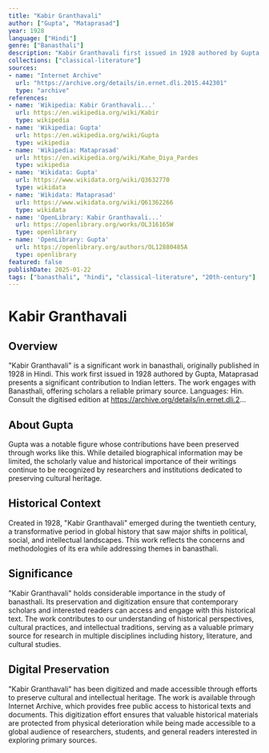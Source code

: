 ```yaml
---
title: "Kabir Granthavali"
author: ["Gupta", "Mataprasad"]
year: 1928
language: ["Hindi"]
genre: ["Banasthali"]
description: "Kabir Granthavali first issued in 1928 authored by Gupta, Mataprasad presents a significant contribution to Indian letters. The work engages with Banasthali, offering scholars a reliable primary source. Languages: Hin. Consult the digitised edition at https://archive.org/details/in.ernet.dli.2..."
collections: ["classical-literature"]
sources:
- name: "Internet Archive"
  url: "https://archive.org/details/in.ernet.dli.2015.442301"
  type: "archive"
references:
- name: 'Wikipedia: Kabir Granthavali...'
  url: https://en.wikipedia.org/wiki/Kabir
  type: wikipedia
- name: 'Wikipedia: Gupta'
  url: https://en.wikipedia.org/wiki/Gupta
  type: wikipedia
- name: 'Wikipedia: Mataprasad'
  url: https://en.wikipedia.org/wiki/Kahe_Diya_Pardes
  type: wikipedia
- name: 'Wikidata: Gupta'
  url: https://www.wikidata.org/wiki/Q3632770
  type: wikidata
- name: 'Wikidata: Mataprasad'
  url: https://www.wikidata.org/wiki/Q61362266
  type: wikidata
- name: 'OpenLibrary: Kabir Granthavali...'
  url: https://openlibrary.org/works/OL316165W
  type: openlibrary
- name: 'OpenLibrary: Gupta'
  url: https://openlibrary.org/authors/OL12880485A
  type: openlibrary
featured: false
publishDate: 2025-01-22
tags: ["banasthali", "hindi", "classical-literature", "20th-century"]
---
```

# Kabir Granthavali

## Overview

"Kabir Granthavali" is a significant work in banasthali, originally published in 1928 in Hindi. This work first issued in 1928 authored by Gupta, Mataprasad presents a significant contribution to Indian letters. The work engages with Banasthali, offering scholars a reliable primary source. Languages: Hin. Consult the digitised edition at https://archive.org/details/in.ernet.dli.2...

## About Gupta

Gupta was a notable figure whose contributions have been preserved through works like this. While detailed biographical information may be limited, the scholarly value and historical importance of their writings continue to be recognized by researchers and institutions dedicated to preserving cultural heritage.

## Historical Context

Created in 1928, "Kabir Granthavali" emerged during the twentieth century, a transformative period in global history that saw major shifts in political, social, and intellectual landscapes. This work reflects the concerns and methodologies of its era while addressing themes in banasthali.

## Significance

"Kabir Granthavali" holds considerable importance in the study of banasthali. Its preservation and digitization ensure that contemporary scholars and interested readers can access and engage with this historical text. The work contributes to our understanding of historical perspectives, cultural practices, and intellectual traditions, serving as a valuable primary source for research in multiple disciplines including history, literature, and cultural studies.

## Digital Preservation

"Kabir Granthavali" has been digitized and made accessible through efforts to preserve cultural and intellectual heritage. The work is available through Internet Archive, which provides free public access to historical texts and documents. This digitization effort ensures that valuable historical materials are protected from physical deterioration while being made accessible to a global audience of researchers, students, and general readers interested in exploring primary sources.
